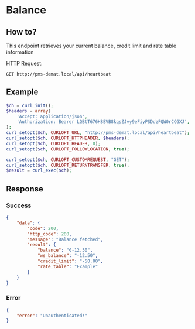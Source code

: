 # Balance
## How to?

This endpoint retrieves your current balance, credit limit and rate table information

HTTP Request:
```http
GET http://pms-demat.local/api/heartbeat
```

## Example


```php
$ch = curl_init();
$headers = array(
    'Accept: application/json',
    'Authorization: Bearer LQBtT676H8BVB8kqsZJvy9eFiyPSDdzFQW0rCCGXJ',
);
curl_setopt($ch, CURLOPT_URL, "http://pms-demat.local/api/heartbeat");
curl_setopt($ch, CURLOPT_HTTPHEADER, $headers);
curl_setopt($ch, CURLOPT_HEADER, 0);
curl_setopt($ch, CURLOPT_FOLLOWLOCATION, true);

curl_setopt($ch, CURLOPT_CUSTOMREQUEST, "GET");
curl_setopt($ch, CURLOPT_RETURNTRANSFER, true);
$result = curl_exec($ch);
```

## Response

### Success
```json
{
    "data": {
        "code": 200,
        "http_code": 200,
        "message": "Balance fetched",
        "result": {
            "balance": "€-12.50",
            "ws_balance": "-12.50",
            "credit_limit": "-50.00",
            "rate_table": "Example"
        }
    }
}
```

### Error
```json
{
    "error": "Unauthenticated!"
}
```

